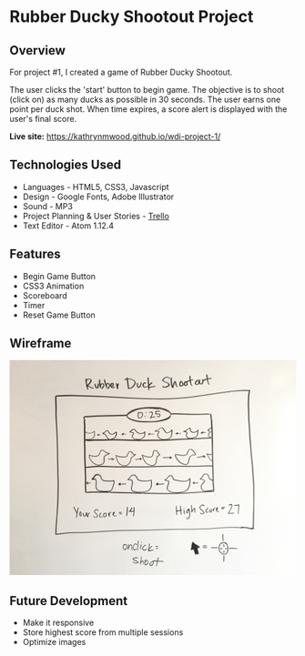 # Rubber Ducky Shootout Project
## Overview

For project #1, I created a game of Rubber Ducky Shootout.

The user clicks the 'start' button to begin game. The objective is to shoot (click on) as many ducks as possible in 30 seconds. The user earns one point per duck shot. When time expires, a score alert is displayed with the user's final score.

**Live site:** <https://kathrynmwood.github.io/wdi-project-1/>

## Technologies Used

  * Languages - HTML5, CSS3, Javascript
  * Design - Google Fonts, Adobe Illustrator
  * Sound - MP3
  * Project Planning & User Stories - [Trello](https://trello.com/b/L4hLFyAY/wdi-project-1)
  * Text Editor - Atom 1.12.4


## Features

  * Begin Game Button
  * CSS3 Animation
  * Scoreboard
  * Timer
  * Reset Game Button


## Wireframe

![Wireframe](images/rds_wireframe.jpg)


## Future Development


  * Make it responsive
  * Store highest score from multiple sessions
  * Optimize images
